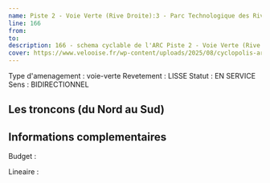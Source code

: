 ```yaml
---
name: Piste 2 - Voie Verte (Rive Droite):3 - Parc Technologique des Rives de l'Oise - Rives de l'Oise 
line: 166
from: 
to:  
description: 166 - schema cyclable de l'ARC Piste 2 - Voie Verte (Rive Droite):3 - Parc Technologique des Rives de l'Oise - Rives de l'Oise 
cover: https://www.velooise.fr/wp-content/uploads/2025/08/cyclopolis-arc-166.jpg
---
```

Type d'amenagement : voie-verte
Revetement : LISSE
Statut : EN SERVICE
Sens : BIDIRECTIONNEL
## Les troncons (du Nord au Sud)

## Informations complementaires

Budget  : 

Lineaire :

